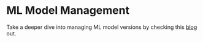 # ML Model Management

Take a deeper dive into managing ML model versions by checking this [blog](https://neptune.ai/blog/machine-learning-model-management) out.